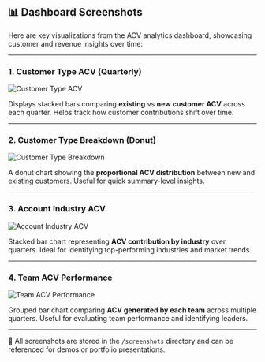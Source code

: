 ## 📊 Dashboard Screenshots

Here are key visualizations from the ACV analytics dashboard, showcasing customer and revenue insights over time:

---

### 1. Customer Type ACV (Quarterly)

![Customer Type ACV](./screenshots/customer-type-acv-quarterly.png)

Displays stacked bars comparing **existing** vs **new customer ACV** across each quarter. Helps track how customer contributions shift over time.

---

### 2. Customer Type Breakdown (Donut)

![Customer Type Breakdown](./screenshots/customer-type-breakdown-donut.png)

A donut chart showing the **proportional ACV distribution** between new and existing customers. Useful for quick summary-level insights.

---

### 3. Account Industry ACV

![Account Industry ACV](./screenshots/account-industry-acv.png)

Stacked bar chart representing **ACV contribution by industry** over quarters. Ideal for identifying top-performing industries and market trends.

---

### 4. Team ACV Performance

![Team ACV Performance](./screenshots/team-acv-performance.png)

Grouped bar chart comparing **ACV generated by each team** across multiple quarters. Useful for evaluating team performance and identifying leaders.

---

📁 All screenshots are stored in the `/screenshots` directory and can be referenced for demos or portfolio presentations.
